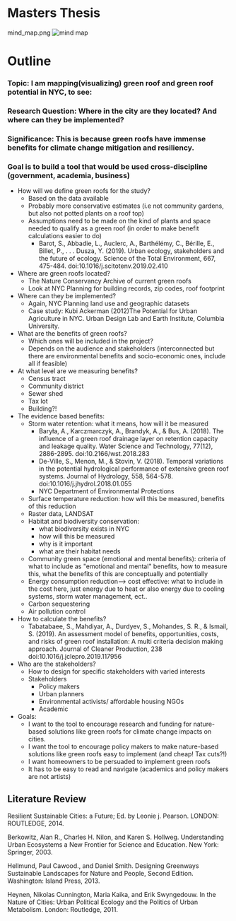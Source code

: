 # Masters Thesis
mind_map.png
![mind map](https://github.com/nourzein/thesis/blob/master/mind_map3.png)

# Outline 
### Topic: I am mapping(visualizing) green roof and green roof potential in NYC, to see:
### Research Question: Where in the city are they located? And where can they be implemented?
### Significance: This is because green roofs have immense benefits for climate change mitigation and resiliency.
### Goal is to build a tool that would be used cross-discipline (government, academia, business)
- How will we define green roofs for the study?
  - Based on the data available
  - Probably more conservative estimates (i.e not community gardens, but also not potted plants on a roof top)
  - Assumptions need to be made on the kind of plants and space needed to qualify as a green roof (in order to make benefit calculations easier to do)
	- Barot, S., Abbadie, L., Auclerc, A., Barthélémy, C., Bérille, E., Billet, P., . . . Dusza, Y. (2019). Urban ecology, stakeholders and the future of ecology. Science of the Total Environment, 667, 475-484. doi:10.1016/j.scitotenv.2019.02.410
- Where are green roofs located?
  -	The Nature Conservancy Archive of current green roofs
  -	Look at NYC Planning for building records, zip codes, roof footprint
- Where can they be implemented?
  -	Again, NYC Planning land use and geographic datasets 
  - Case study: Kubi Ackerman (2012)The Potential for Urban Agriculture in NYC. Urban Design Lab and Earth Institute, Columbia University.
- What are the benefits of green roofs? 
  - Which ones will be included in the project?
  - Depends on the audience and stakeholders (interconnected but there are environmental benefits and socio-economic ones, include all if feasible)
- At what level are we measuring benefits?
  - Census tract
  -	Community district
  -	Sewer shed
  -	Tax lot
  -	Building?!
- The evidence based benefits: 
  - Storm water retention: what it means, how will it be measured
    - Baryła, A., Karczmarczyk, A., Brandyk, A., & Bus, A. (2018). The influence of a green roof drainage layer on retention capacity and leakage quality. Water Science and Technology, 77(12), 2886-2895. doi:10.2166/wst.2018.283
    - De-Ville, S., Menon, M., & Stovin, V. (2018). Temporal variations in the potential hydrological performance of extensive green roof systems. Journal of Hydrology, 558, 564-578. doi:10.1016/j.jhydrol.2018.01.055
    - NYC Department of Environmental Protections
   - Surface temperature reduction: how will this be measured, benefits of this reduction
   - Raster data, LANDSAT
   - Habitat and biodiversity conservation: 
     - what biodiversity exists in NYC
     - how will this be measured
     - why is it important
     - what are their habitat needs 
    - Community green space (emotional and mental benefits): criteria of what to include as "emotional and mental" benefits, how to measure this, what the benefits of this are conceptually and potentially
    - Energy consumption reduction--> cost effective: what to include in the cost here, just energy due to heat or also energy due to cooling systems, storm water management, ect..
    - Carbon sequestering
    - Air pollution control
 - How to calculate the benefits?
   - Tabatabaee, S., Mahdiyar, A., Durdyev, S., Mohandes, S. R., & Ismail, S. (2019). An assessment model of benefits, opportunities, costs, and risks of green roof installation: A multi criteria decision making approach. Journal of Cleaner Production, 238 doi:10.1016/j.jclepro.2019.117956
- Who are the stakeholders? 
  - How to design for specific stakeholders with varied interests
  - Stakeholders
    - Policy makers
    - Urban planners
    - Environmental activists/ affordable housing NGOs
    - Academic
 - Goals:
   - I want to the tool to encourage research and funding for nature-based solutions like green roofs for climate change impacts on cities. 
   - I want the tool to encourage policy makers to make nature-based solutions like green roofs easy to implement (and cheap! Tax cuts?!)
   - I want homeowners to be persuaded to implement green roofs
   - It has to be easy to read and navigate (academics and policy makers are not artists) 

## Literature Review

Resilient Sustainable Cities: a Future; Ed. by Leonie j. Pearson. LONDON: ROUTLEDGE, 2014.

Berkowitz, Alan R., Charles H. Nilon, and Karen S. Hollweg. Understanding Urban Ecosystems a New Frontier for Science and Education. New York: Springer, 2003.

Hellmund, Paul Cawood., and Daniel Smith. Designing Greenways Sustainable Landscapes for Nature and People, Second Edition. Washington: Island Press, 2013.

Heynen, Nikolas Cunnington, Maria Kaika, and Erik Swyngedouw. In the Nature of Cities: Urban Political Ecology and the Politics of Urban Metabolism. London: Routledge, 2011.
